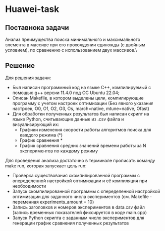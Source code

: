 # Huawei-task

## Поставнока задачи
Анализ преимущества поиска минимального и максимального элемента в массиве при его прохождении единожды (с двойным условием), по сравнению с использованием двух массивов.\

## Решение
Для решения задачи:
- Был написан программный код на языке C++, компилируемый с помощью g++ версии 11.4.0 под ОС Ubuntu 22.04;
- Описан Makefile, в котором выделены цели, компилирующие программу с учетом настроек оптимизации (Без явного указания настроек, O0, O1, O2, O3, Os, march=native, mtune=native, Ofast)
- Для обработки полученных результатов был написан скрипт на языке Python, считывающие данные из .csv файла и визуализирующий их:
	- Графики изменения скорости работы алгоритмов поиска для каждого режима (*)
	- График сравнения *
	- График сравнения средних значений времени работы за N экспериментов по каждому режиму

Для проведения анализа достаточно в терминале прописать команду make run, которая запускает цель run:
- Проверка существования скомпилированной программы с опеределенной настройкой оптимизации и её компиляция при необходимости
- Запуск скомпилированной программы с опеределенной настройкой оптимизации для заданного числа экспериментов (см. Makefile - переменная experiments_amount = 10)
- Запись заголовков и номеров экспериментов в data.csv файл (запись временных показателей фиксируется в коде main.cpp)
- Запуск Python скрипта с заданным число экспериментов для генерации график сравнения полученных результатов
